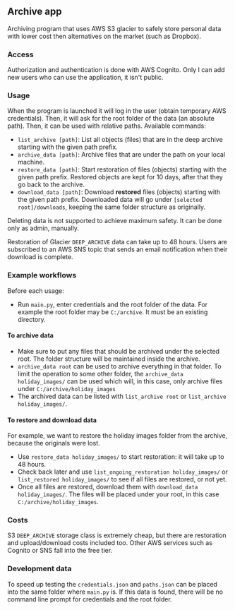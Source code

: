 ## Archive app

Archiving program that uses AWS S3 glacier to safely store personal data with lower cost then alternatives 
on the market (such as Dropbox).

### Access

Authorization and authentication is done with AWS Cognito. Only I can add new users 
who can use the application, it isn't public.

### Usage

When the program is launched it will log in the user (obtain temporary AWS credentials).
Then, it will ask for the root folder of the data (an absolute path). Then, it can be used with relative paths.
Available commands:

- `list_archive [path]`: List all objects (files) that are in the deep archive starting with the given path prefix.
- `archive_data [path]`: Archive files that are under the path on your local machine.
- `restore_data [path]`: Start restoration of files (objects) starting with the given path prefix. Restored 
objects are kept for 10 days, after that they go back to the archive.
- `download_data [path]`: Download **restored** files (objects) starting with the given path prefix. Downloaded 
data will go under `[selected root]/downloads`, keeping the same folder structure as originally.

Deleting data is not supported to achieve maximum safety. It can be done only as admin, manually.

Restoration of Glacier `DEEP_ARCHIVE` data can take up to 48 hours. Users are 
subscribed to an AWS SNS topic that sends an email notification when their download 
is complete.

### Example workflows

Before each usage:

- Run `main.py`, enter credentials and the root folder of the data. For example the root folder may be 
`C:/archive`. It must be an existing directory.

#### To archive data

- Make sure to put any files that should be archived under the selected root. The folder structure will be 
maintained inside the archive.
- `archive_data root` can be used to archive everything in that folder. To limit the operation to some other folder,
the `archive_data holiday_images/` can be used which will, in this case, only archive files under `C:/archive/holiday_images`
- The archived data can be listed with `list_archive root` or `list_archive holiday_images/`.

#### To restore and download data

For example, we want to restore the holiday images folder from the archive, because the originals were lost.

- Use `restore_data holiday_images/` to start restoration: it will take up to 48 hours.
- Check back later and use `list_ongoing_restoration holiday_images/` or `list_restored holiday_images/` to see if
all files are restored, or not yet.
- Once all files are restored, download them with `download_data holiday_images/`. The files will be placed under your 
root, in this case `C:/archive/holiday_images`.

### Costs

S3 `DEEP_ARCHIVE` storage class is extremely cheap, but there are restoration and 
upload/download costs included too. Other AWS services such as Cognito or SNS fall 
into the free tier.

### Development data

To speed up testing the `credentials.json` and `paths.json` can be placed into the 
same folder where `main.py` is. If this data is found, there will be no command line 
prompt for credentials and the root folder.